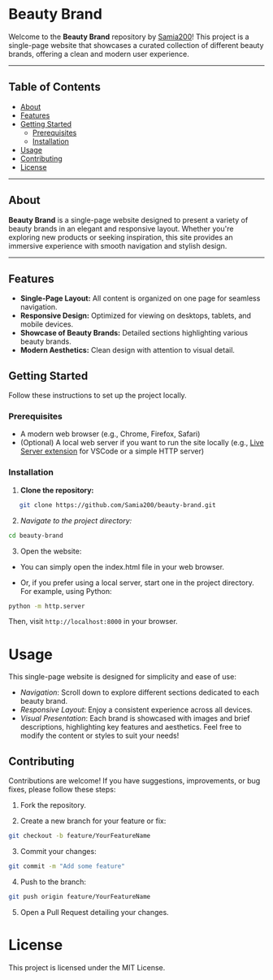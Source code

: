# Beauty Brand

Welcome to the **Beauty Brand** repository by [Samia200](https://github.com/Samia200)! This project is a single-page website that showcases a curated collection of different beauty brands, offering a clean and modern user experience.

---

## Table of Contents

- [About](#about)
- [Features](#features)
- [Getting Started](#getting-started)
  - [Prerequisites](#prerequisites)
  - [Installation](#installation)
- [Usage](#usage)
- [Contributing](#contributing)
- [License](#license)

---

## About

**Beauty Brand** is a single-page website designed to present a variety of beauty brands in an elegant and responsive layout. Whether you're exploring new products or seeking inspiration, this site provides an immersive experience with smooth navigation and stylish design.

---

## Features

- **Single-Page Layout:** All content is organized on one page for seamless navigation.
- **Responsive Design:** Optimized for viewing on desktops, tablets, and mobile devices.
- **Showcase of Beauty Brands:** Detailed sections highlighting various beauty brands.
- **Modern Aesthetics:** Clean design with attention to visual detail.




## Getting Started

Follow these instructions to set up the project locally.

### Prerequisites

- A modern web browser (e.g., Chrome, Firefox, Safari)
- (Optional) A local web server if you want to run the site locally (e.g., [Live Server extension](https://marketplace.visualstudio.com/items?itemName=ritwickdey.LiveServer) for VSCode or a simple HTTP server)

### Installation

1. **Clone the repository:**

```bash
   git clone https://github.com/Samia200/beauty-brand.git
```

2. *Navigate to the project directory:*
```bash
cd beauty-brand
```

3. Open the website:

 - You can simply open the index.html file in your web browser.

 - Or, if you prefer using a local server, start one in the project directory. For example, using Python:

 ```bash
 python -m http.server
```

Then, visit `http://localhost:8000` in your browser.

# Usage
This single-page website is designed for simplicity and ease of use:

 - *Navigation*: Scroll down to explore different sections dedicated to each beauty brand.
 - *Responsive Layout*: Enjoy a consistent experience across all devices.
 - *Visual Presentation*: Each brand is showcased with images and brief descriptions, highlighting key features and aesthetics.
Feel free to modify the content or styles to suit your needs!








## Contributing
Contributions are welcome! If you have suggestions, improvements, or bug fixes, please follow these steps:

1. Fork the repository.

2. Create a new branch for your feature or fix:

```bash
git checkout -b feature/YourFeatureName
```

3. Commit your changes:
```bash
git commit -m "Add some feature"
```

4. Push to the branch:

```bash
git push origin feature/YourFeatureName
```

5. Open a Pull Request detailing your changes.

# License
This project is licensed under the MIT License.
